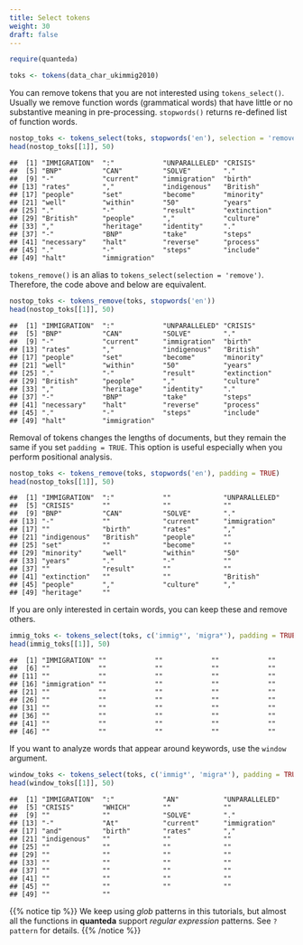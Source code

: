 ```yaml
---
title: Select tokens
weight: 30
draft: false
---
```



```r
require(quanteda)
```


```r
toks <- tokens(data_char_ukimmig2010)
```

You can remove tokens that you are not interested using `tokens_select()`. Usually we remove function words (grammatical words) that have little or no substantive meaning in pre-processing. `stopwords()` returns re-defined list of function words.


```r
nostop_toks <- tokens_select(toks, stopwords('en'), selection = 'remove')
head(nostop_toks[[1]], 50)
```

```
##  [1] "IMMIGRATION"  ":"            "UNPARALLELED" "CRISIS"      
##  [5] "BNP"          "CAN"          "SOLVE"        "."           
##  [9] "-"            "current"      "immigration"  "birth"       
## [13] "rates"        ","            "indigenous"   "British"     
## [17] "people"       "set"          "become"       "minority"    
## [21] "well"         "within"       "50"           "years"       
## [25] "."            "-"            "result"       "extinction"  
## [29] "British"      "people"       ","            "culture"     
## [33] ","            "heritage"     "identity"     "."           
## [37] "-"            "BNP"          "take"         "steps"       
## [41] "necessary"    "halt"         "reverse"      "process"     
## [45] "."            "-"            "steps"        "include"     
## [49] "halt"         "immigration"
```

`tokens_remove()` is an alias to `tokens_select(selection = 'remove')`. Therefore, the code above and below are equivalent.


```r
nostop_toks <- tokens_remove(toks, stopwords('en'))
head(nostop_toks[[1]], 50)
```

```
##  [1] "IMMIGRATION"  ":"            "UNPARALLELED" "CRISIS"      
##  [5] "BNP"          "CAN"          "SOLVE"        "."           
##  [9] "-"            "current"      "immigration"  "birth"       
## [13] "rates"        ","            "indigenous"   "British"     
## [17] "people"       "set"          "become"       "minority"    
## [21] "well"         "within"       "50"           "years"       
## [25] "."            "-"            "result"       "extinction"  
## [29] "British"      "people"       ","            "culture"     
## [33] ","            "heritage"     "identity"     "."           
## [37] "-"            "BNP"          "take"         "steps"       
## [41] "necessary"    "halt"         "reverse"      "process"     
## [45] "."            "-"            "steps"        "include"     
## [49] "halt"         "immigration"
```

Removal of tokens changes the lengths of documents, but they remain the same if you set `padding = TRUE`. This option is useful especially when you perform positional analysis.


```r
nostop_toks <- tokens_remove(toks, stopwords('en'), padding = TRUE)
head(nostop_toks[[1]], 50)
```

```
##  [1] "IMMIGRATION"  ":"            ""             "UNPARALLELED"
##  [5] "CRISIS"       ""             ""             ""            
##  [9] "BNP"          "CAN"          "SOLVE"        "."           
## [13] "-"            ""             "current"      "immigration" 
## [17] ""             "birth"        "rates"        ","           
## [21] "indigenous"   "British"      "people"       ""            
## [25] "set"          ""             "become"       ""            
## [29] "minority"     "well"         "within"       "50"          
## [33] "years"        "."            "-"            ""            
## [37] ""             "result"       ""             ""            
## [41] "extinction"   ""             ""             "British"     
## [45] "people"       ","            "culture"      ","           
## [49] "heritage"     ""
```

If you are only interested in certain words, you can keep these and remove others.


```r
immig_toks <- tokens_select(toks, c('immig*', 'migra*'), padding = TRUE)
head(immig_toks[[1]], 50)
```

```
##  [1] "IMMIGRATION" ""            ""            ""            ""           
##  [6] ""            ""            ""            ""            ""           
## [11] ""            ""            ""            ""            ""           
## [16] "immigration" ""            ""            ""            ""           
## [21] ""            ""            ""            ""            ""           
## [26] ""            ""            ""            ""            ""           
## [31] ""            ""            ""            ""            ""           
## [36] ""            ""            ""            ""            ""           
## [41] ""            ""            ""            ""            ""           
## [46] ""            ""            ""            ""            ""
```

If you want to analyze words that appear around keywords, use the `window` argument.


```r
window_toks <- tokens_select(toks, c('immig*', 'migra*'), padding = TRUE, window = 5)
head(window_toks[[1]], 50)
```

```
##  [1] "IMMIGRATION"  ":"            "AN"           "UNPARALLELED"
##  [5] "CRISIS"       "WHICH"        ""             ""            
##  [9] ""             ""             "SOLVE"        "."           
## [13] "-"            "At"           "current"      "immigration" 
## [17] "and"          "birth"        "rates"        ","           
## [21] "indigenous"   ""             ""             ""            
## [25] ""             ""             ""             ""            
## [29] ""             ""             ""             ""            
## [33] ""             ""             ""             ""            
## [37] ""             ""             ""             ""            
## [41] ""             ""             ""             ""            
## [45] ""             ""             ""             ""            
## [49] ""             ""
```

{{% notice tip %}}
We keep using *glob* patterns in this tutorials, but almost all the functions in **quanteda** support *regular expression* patterns. See `?pattern` for details.
{{% /notice %}}

